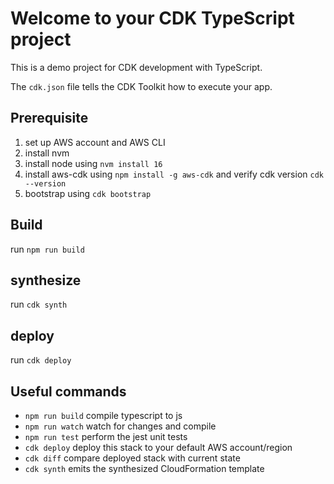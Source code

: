 # Welcome to your CDK TypeScript project

This is a demo project for CDK development with TypeScript.

The `cdk.json` file tells the CDK Toolkit how to execute your app.

## Prerequisite
1. set up AWS account and AWS CLI
2. install nvm
3. install node using `nvm install 16`
4. install aws-cdk using `npm install -g aws-cdk` and verify cdk version `cdk --version`
5. bootstrap using `cdk bootstrap`

## Build
 run `npm run build`

## synthesize
 run `cdk synth`

## deploy
 run `cdk deploy`
  
## Useful commands

* `npm run build`   compile typescript to js
* `npm run watch`   watch for changes and compile
* `npm run test`    perform the jest unit tests
* `cdk deploy`      deploy this stack to your default AWS account/region
* `cdk diff`        compare deployed stack with current state
* `cdk synth`       emits the synthesized CloudFormation template
